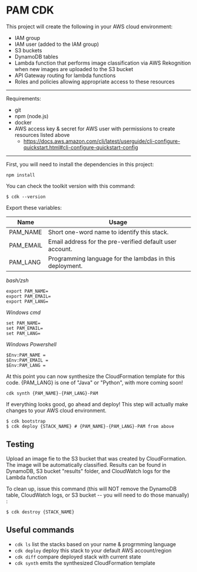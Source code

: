 # PAM CDK

This project will create the following in your AWS cloud environment:

- IAM group
- IAM user (added to the IAM group)
- S3 buckets
- DynamoDB tables
- Lambda function that performs image classification via AWS Rekognition when new images are uploaded to the S3 bucket
- API Gateway routing for lambda functions
- Roles and policies allowing appropriate access to these resources

---

Requirements:

- git
- npm (node.js)
- docker
- AWS access key & secret for AWS user with permissions to create resources listed above
  - https://docs.aws.amazon.com/cli/latest/userguide/cli-configure-quickstart.html#cli-configure-quickstart-config

---

First, you will need to install the dependencies in this project:

```
npm install
```

You can check the toolkit version with this command:

```
$ cdk --version
```

Export these variables:

| Name      | Usage                                                    |
| --------- | -------------------------------------------------------- |
| PAM_NAME  | Short one-word name to identify this stack.              |
| PAM_EMAIL | Email address for the pre-verified default user account. |
| PAM_LANG  | Programming language for the lambdas in this deployment. |

_bash/zsh_

```
export PAM_NAME=
export PAM_EMAIL=
export PAM_LANG=
```

_Windows cmd_

```
set PAM_NAME=
set PAM_EMAIL=
set PAM_LANG=
```

_Windows Powershell_

```
$Env:PAM_NAME =
$Env:PAM_EMAIL =
$Env:PAM_LANG =
```

At this point you can now synthesize the CloudFormation template for this code.
{PAM_LANG} is one of "Java" or "Python", with more coming soon!

```
cdk synth {PAM_NAME}-{PAM_LANG}-PAM
```

If everything looks good, go ahead and deploy! This step will actually make
changes to your AWS cloud environment.

```
$ cdk bootstrap
$ cdk deploy {STACK_NAME} # {PAM_NAME}-{PAM_LANG}-PAM from above
```

## Testing

Upload an image fie to the S3 bucket that was created by CloudFormation.
The image will be automatically classified.
Results can be found in DynamoDB, S3 bucket "results" folder, and CloudWatch logs for the Lambda function

To clean up, issue this command (this will NOT remove the DynamoDB
table, CloudWatch logs, or S3 bucket -- you will need to do those manually) :

```
$ cdk destroy {STACK_NAME}
```

## Useful commands

- `cdk ls` list the stacks based on your name & progrmming language
- `cdk deploy` deploy this stack to your default AWS account/region
- `cdk diff` compare deployed stack with current state
- `cdk synth` emits the synthesized CloudFormation template
